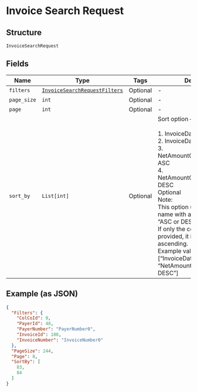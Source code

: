 
# Invoice Search Request

## Structure

`InvoiceSearchRequest`

## Fields

| Name | Type | Tags | Description |
|  --- | --- | --- | --- |
| `filters` | [`InvoiceSearchRequestFilters`](../../doc/models/invoice-search-request-filters.md) | Optional | - |
| `page_size` | `int` | Optional | - |
| `page` | `int` | Optional | - |
| `sort_by` | `List[int]` | Optional | Sort option –<br><br>1. InvoiceDate ASC<br>2. InvoiceDate DESC<br>3. NetAmountCustomerCurrency ASC<br>4. NetAmountCustomerCurrency DESC<br>   Optional<br>   Note:<br>   This option uses a column name with a combination of “ASC or DESC” for sorting.<br>   If only the column name is provided, it is sorted by ascending.<br>   Example values to be passed:<br>   [“InvoiceDate”, “NetAmountCustomerCurrency DESC”] |

## Example (as JSON)

```json
{
  "Filters": {
    "ColCoId": 0,
    "PayerId": 48,
    "PayerNumber": "PayerNumber0",
    "InvoiceId": 188,
    "InvoiceNumber": "InvoiceNumber0"
  },
  "PageSize": 244,
  "Page": 8,
  "SortBy": [
    83,
    84
  ]
}
```

